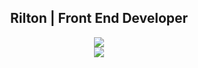 
<div align="center">
  <h2>
    <strong>Rilton | Front End Developer</strong>
  </h2>
</div>


<p align="center">
  <a href="https://skillicons.dev">
    <img src="https://skillicons.dev/icons?i=javascript,typescript,react,nextjs,styledcomponents" />
  </br>
    <img src="https://skillicons.dev/icons?i=github,tailwind,sass,rails,nodejs" />
  </a>
</p>


